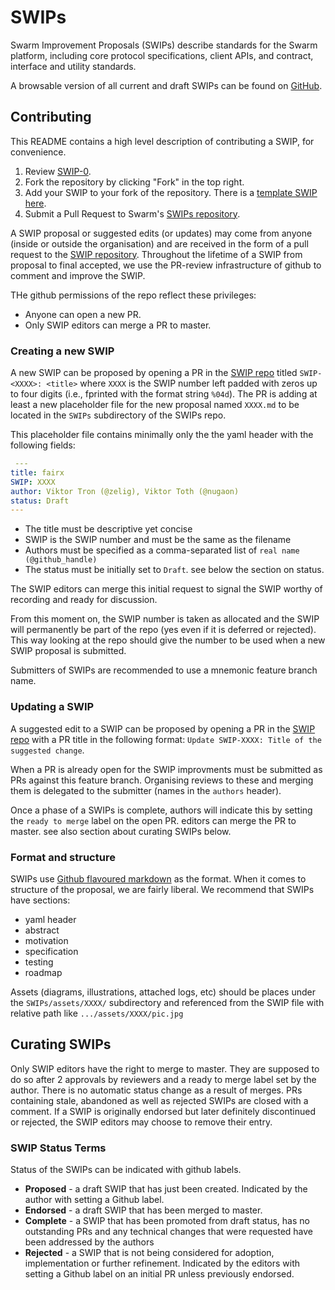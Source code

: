 # SWIPs
Swarm Improvement Proposals (SWIPs) describe standards for the Swarm platform, including core protocol 
specifications, client APIs, and contract, interface and utility standards.

A browsable version of all current and draft SWIPs can be found on [GitHub](SWIPs).
<!-- TODO: This must be Swarm site eventually -->

## Contributing

This README contains a high level description of contributing a SWIP, for convenience.

 1. Review [SWIP-0](SWIPs/swip-0.md).
 2. Fork the repository by clicking "Fork" in the top right.
 3. Add your SWIP to your fork of the repository. There is a [template SWIP here](SWIPs/swip-X.md).
 4. Submit a Pull Request to Swarm's [SWIPs repository](https://github.com/ethersphere/SWIPs).

A SWIP proposal or suggested edits (or updates) may come from anyone (inside or outside the organisation) and are received in the form of a pull request to the [SWIP repository](https://github.com/ethersphere/SWIPs). Throughout the lifetime of a SWIP from proposal to final accepted, we use the PR-review infrastructure of github to comment and improve the SWIP.

THe github permissions of the repo reflect these privileges:
- Anyone can open a new PR.
- Only SWIP editors can merge a PR to master.

### Creating a new SWIP

A new SWIP can be proposed by opening a PR in the [SWIP repo](https://github.com/ethersphere/SWIPs) titled `SWIP-<XXXX>: <title>` where `XXXX` is the SWIP number left padded with zeros up to four digits (i.e., fprinted with the format string `%04d`). 
The PR is adding at least a new placeholder file for the new proposal named `XXXX.md` to be located in the `SWIPs` subdirectory of the SWIPs repo.

This placeholder file contains minimally only the the yaml header with the following fields:

```yaml
 ---
title: fairx
SWIP: XXXX
author: Viktor Tron (@zelig), Viktor Toth (@nugaon)
status: Draft
---
```

- The title must be descriptive yet concise
- SWIP is the SWIP number and must be the same as the filename
- Authors must be specified as a comma-separated list of `real name (@github_handle)`
- The status must be initially set to `Draft`. see below the section on status.

The SWIP editors can merge this initial request to signal the SWIP worthy of recording and ready for discussion.

From this moment on, the SWIP number is taken as allocated and the SWIP will permanently be part of the repo (yes even if it is deferred or rejected).
This way looking at the repo should give the number to be used when  a new SWIP proposal is submitted. 

Submitters of SWIPs are recommended to use a mnemonic feature branch name. 

### Updating a SWIP

A suggested edit to a SWIP can be proposed by opening a PR in the [SWIP repo](https://github.com/ethersphere/SWIPs) with a PR title in the following format: `Update SWIP-XXXX: Title of the suggested change`. 

When a PR is already open for the SWIP improvments must be submitted as PRs against this feature branch. Organising reviews to these and merging them is delegated to the submitter (names in the `authors` header).

Once a phase of a SWIPs is complete, authors will indicate this by setting the `ready to merge` label on the open PR. editors can merge the PR to master. see also section about curating SWIPs below.

### Format and structure

SWIPs use [Github flavoured markdown]() as the format. When it comes to structure of the proposal, we are fairly liberal. We recommend that SWIPs have sections:

- yaml header
- abstract
- motivation
- specification
- testing
- roadmap

Assets (diagrams, illustrations, attached logs, etc) should be places under the `SWIPs/assets/XXXX/` subdirectory and referenced from the SWIP file with relative path like `.../assets/XXXX/pic.jpg`

## Curating SWIPs

Only SWIP editors have the right to merge to master. They are supposed to do so after 2 approvals by reviewers and a ready to merge label set by the author. There is no automatic status change as a result of merges. 
PRs containing stale, abandoned as well as rejected SWIPs are closed with a comment.
If a SWIP is originally endorsed but later definitely discontinued or rejected, the SWIP editors may choose to remove their entry.


### SWIP Status Terms

Status of the SWIPs can be indicated with github labels.

* **Proposed** - a draft SWIP that has just been  created. Indicated by the author with setting a Github label.
* **Endorsed** - a draft SWIP that has been merged to master.
* **Complete** - a SWIP that has been promoted from draft status,  has no outstanding PRs and any technical changes that were requested have been addressed by the authors
* **Rejected** - a SWIP that is not being considered for adoption, implementation or further refinement. Indicated by the editors with setting a Github label  on an initial PR unless previously endorsed.



